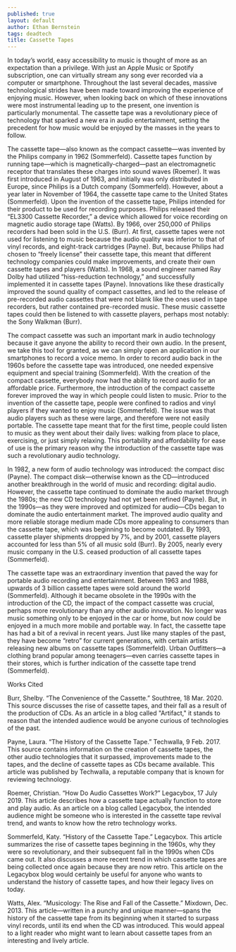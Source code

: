 ```yaml
---
published: true
layout: default
author: Ethan Bernstein
tags: deadtech
title: Cassette Tapes
---
```



In today’s world, easy accessibility to music is thought of more as an expectation than a privilege. With just an Apple Music or Spotify subscription, one can virtually stream any song ever recorded via a computer or smartphone. Throughout the last several decades, massive technological strides have been made toward improving the experience of enjoying music. However, when looking back on which of these innovations were most instrumental leading up to the present, one invention is particularly monumental. The cassette tape was a revolutionary piece of technology that sparked a new era in audio entertainment, setting the precedent for how music would be enjoyed by the masses in the years to follow.
    
The cassette tape—also known as the compact cassette—was invented by the Philips company in 1962 (Sommerfeld). Cassette tapes function by running tape—which is magnetically-charged—past an electromagnetic receptor that translates these charges into sound waves (Roemer). It was first introduced in August of 1963, and initially was only distributed in Europe, since Philips is a Dutch company (Sommerfeld). However, about a year later in November of 1964, the cassette tape came to the United States (Sommerfeld). Upon the invention of the cassette tape, Philips intended for their product to be used for recording purposes. Philips released their “EL3300 Cassette Recorder,” a device which allowed for voice recording on magnetic audio storage tape (Watts). By 1966, over 250,000 of Philips recorders had been sold in the U.S. (Burr). At first, cassette tapes were not used for listening to music because the audio quality was inferior to that of vinyl records, and eight-track cartridges (Payne). But, because Philips had chosen to “freely license” their cassette tape, this meant that different technology companies could make improvements, and create their own cassette tapes and players (Watts). In 1968, a sound engineer named Ray Dolby had utilized “hiss-reduction technology,” and successfully implemented it in cassette tapes (Payne). Innovations like these drastically improved the sound quality of compact cassettes, and led to the release of pre-recorded audio cassettes that were not blank like the ones used in tape recorders, but rather contained pre-recorded music. These music cassette tapes could then be listened to with cassette players, perhaps most notably: the Sony Walkman (Burr).
    
The compact cassette was such an important mark in audio technology because it gave anyone the ability to record their own audio. In the present, we take this tool for granted, as we can simply open an application in our smartphones to record a voice memo. In order to record audio back in the 1960s before the cassette tape was introduced, one needed expensive equipment and special training (Sommerfeld). With the creation of the compact cassette, everybody now had the ability to record audio for an affordable price. Furthermore, the introduction of the compact cassette forever improved the way in which people could listen to music. Prior to the invention of the cassette tape, people were confined to radios and vinyl players if they wanted to enjoy music (Sommerfeld). The issue was that audio players such as these were large, and therefore were not easily portable. The cassette tape meant that for the first time, people could listen to music as they went about their daily lives: walking from place to place, exercising, or just simply relaxing. This portability and affordability for ease of use is the primary reason why the introduction of the cassette tape was such a revolutionary audio technology.
    
In 1982, a new form of audio technology was introduced: the compact disc (Payne). The compact disk—otherwise known as the CD—introduced another breakthrough in the world of music and recording: digital audio. However, the cassette tape continued to dominate the audio market through the 1980s; the new CD technology had not yet been refined (Payne). But, in the 1990s—as they were improved and optimized for audio—CDs began to dominate the audio entertainment market. The improved audio quality and more reliable storage medium made CDs more appealing to consumers than the cassette tape, which was beginning to become outdated. By 1993, cassette player shipments dropped by 7%, and by 2001, cassette players accounted for less than 5% of all music sold (Burr). By 2005, nearly every music company in the U.S. ceased production of all cassette tapes (Sommerfeld). 
    
The cassette tape was an extraordinary invention that paved the way for portable audio recording and entertainment. Between 1963 and 1988, upwards of 3 billion cassette tapes were sold around the world (Sommerfeld). Although it became obsolete in the 1990s with the introduction of the CD, the impact of the compact cassette was crucial, perhaps more revolutionary than any other audio innovation. No longer was music something only to be enjoyed in the car or home, but now could be enjoyed in a much more mobile and portable way. In fact, the cassette tape has had a bit of a revival in recent years. Just like many staples of the past, they have become “retro” for current generations, with certain artists releasing new albums on cassette tapes (Sommerfeld). Urban Outfitters—a clothing brand popular among teenagers—even carries cassette tapes in their stores, which is further indication of the cassette tape trend (Sommerfeld). 
    
Works Cited

Burr, Shelby. “The Convenience of the Cassette.” Southtree, 18 Mar. 2020.
This source discusses the rise of cassette tapes, and their fall as a result of the production of CDs. As an article in a blog called "Artifact," it stands to reason that the intended audience would be anyone curious of technologies of the past.

Payne, Laura. “The History of the Cassette Tape.” Techwalla, 9 Feb. 2017.
This source contains information on the creation of cassette tapes, the other audio technologies that it surpassed, improvements made to the tapes, and the decline of cassette tapes as CDs became available. This article was published by Techwalla, a reputable company that is known for reviewing technology.

Roemer, Christian. “How Do Audio Cassettes Work?” Legacybox, 17 July 2019.
This article describes how a cassette tape actually function to store and play audio. As an article on a blog called Legacybox, the intended audience might be someone who is interested in the cassette tape revival trend, and wants to know how the retro technology works.

Sommerfeld, Katy. “History of the Cassette Tape.” Legacybox.
This article summarizes the rise of cassette tapes beginning in the 1960s, why they were so revolutionary, and their subsequent fall in the 1990s when CDs came out. It also discusses a more recent trend in which cassette tapes are being collected once again because they are now retro. This article on the Legacybox blog would certainly be useful for anyone who wants to understand the history of cassette tapes, and how their legacy lives on today.

Watts, Alex. “Musicology: The Rise and Fall of the Cassette.” Mixdown, Dec. 2013.
This article—written in a punchy and unique manner—spans the history of the cassette tape from its beginning when it started to surpass vinyl records, until its end when the CD was introduced. This would appeal to a light reader who might want to learn about cassette tapes from an interesting and lively article.
